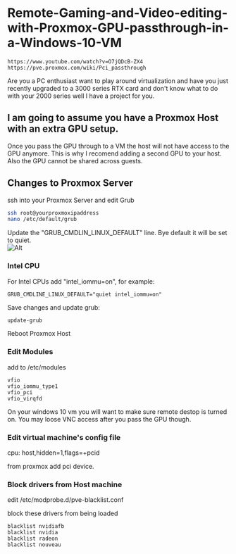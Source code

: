 # Remote-Gaming-and-Video-editing-with-Proxmox-GPU-passthrough-in-a-Windows-10-VM
```
https://www.youtube.com/watch?v=O7jQDcB-ZX4
https://pve.proxmox.com/wiki/Pci_passthrough
```
Are you a PC enthusiast want to play around virtualization and have you just recently upgraded to a 3000 series RTX card and don't know what to do with your 2000 series well I have a project for you.


## I am going to assume you have a Proxmox Host with an extra GPU setup.

Once you pass the GPU through to a VM the host will not have access to the GPU anymore.  This is why I recomend adding a second GPU to your host.  Also the GPU cannot be shared across guests.  

## Changes to Proxmox Server
ssh into your Proxmox Server and edit Grub
```bash
ssh root@yourproxmoxipaddress
nano /etc/default/grub
```
Update the "GRUB_CMDLIN_LINUX_DEFAULT" line.  Bye default it will be set to quiet.  
![Alt](https://gist.githubusercontent.com/kstevenson722/99e78a337b6326a12b6aa098349b489e/raw/1ae97e9a83209e07a0920464e6c2112869ef4c07/z-grub-before-update.PNG "GRUB Line to update")

### Intel CPU
For Intel CPUs add "intel_iommu=on", for example:
```
GRUB_CMDLINE_LINUX_DEFAULT="quiet intel_iommu=on"
```
Save changes and update grub:
```bash
update-grub
```
Reboot Proxmox Host

### Edit Modules
add to /etc/modules
```
vfio
vfio_iommu_type1
vfio_pci
vfio_virqfd
```
On your windows 10 vm you will want to make sure remote destop is turned on.  You may loose VNC access after you pass the GPU though.

### Edit virtual machine's config file
cpu: host,hidden=1,flags=+pcid

from proxmox add pci device.

### Block drivers from Host machine
edit /etc/modprobe.d/pve-blacklist.conf

block these drivers from being loaded
```
blacklist nvidiafb
blacklist nvidia
blacklist radeon
blacklist nouveau
```
